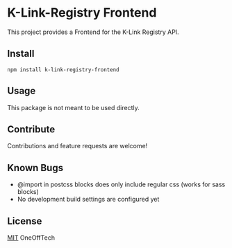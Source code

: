 # K-Link-Registry Frontend

This project provides a Frontend for the K-Link Registry API.

## Install

```
npm install k-link-registry-frontend
```

## Usage

This package is not meant to be used directly.

## Contribute

Contributions and feature requests are welcome!

## Known Bugs

* @import in postcss blocks does only include regular css (works for sass blocks)
* No development build settings are configured yet

## License

[MIT](./LICENSE) OneOffTech
